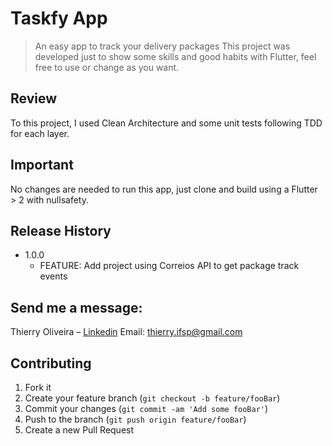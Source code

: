 # Taskfy App
> An easy app to track your delivery packages
This project was developed just to show some skills and good habits with Flutter, feel free to use or change as you want.

## Review
To this project, I used Clean Architecture and some unit tests following TDD for each layer.

## Important

No changes are needed to run this app, just clone and build using a Flutter > 2 with nullsafety.


## Release History

* 1.0.0
    * FEATURE: Add project using Correios API to get package track events

## Send me a message:

Thierry Oliveira – [Linkedin](https://www.linkedin.com/in/thierry-oliveira/)
Email: thierry.ifsp@gmail.com

## Contributing

1. Fork it
2. Create your feature branch (`git checkout -b feature/fooBar`)
3. Commit your changes (`git commit -am 'Add some fooBar'`)
4. Push to the branch (`git push origin feature/fooBar`)
5. Create a new Pull Request
